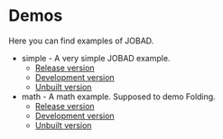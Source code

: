 # Demos

Here you can find examples of JOBAD. 

* simple - A very simple JOBAD example. 
	* [Release version](./../../examples/build/simple/release.html)
	* [Development version](./../../examples/build/simple/dev.html)
	* [Unbuilt version](./../../examples/build/simple/unbuilt.html)
* math - A math example. Supposed to demo Folding. 
	* [Release version](./../../examples/build/math/release.html)
	* [Development version](./../../examples/build/math/dev.html)
	* [Unbuilt version](./../../examples/build/math/unbuilt.html)

